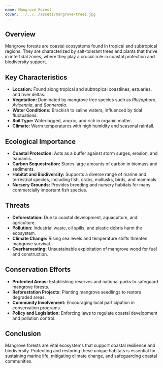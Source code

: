 ```yaml
---
name: Mangrove Forest
cover: ../../../assets/mangrove-trees.jpg
---
```

## Overview
Mangrove forests are coastal ecosystems found in tropical and subtropical regions. They are characterized by salt-tolerant trees and plants that thrive in intertidal zones, where they play a crucial role in coastal protection and biodiversity support.

## Key Characteristics
- **Location:** Found along tropical and subtropical coastlines, estuaries, and river deltas.
- **Vegetation:** Dominated by mangrove tree species such as *Rhizophora*, *Avicennia*, and *Sonneratia*.
- **Water Conditions:** Brackish to saline waters, influenced by tidal fluctuations.
- **Soil Type:** Waterlogged, anoxic, and rich in organic matter.
- **Climate:** Warm temperatures with high humidity and seasonal rainfall.

## Ecological Importance
- **Coastal Protection:** Acts as a buffer against storm surges, erosion, and tsunamis.
- **Carbon Sequestration:** Stores large amounts of carbon in biomass and sediments.
- **Habitat and Biodiversity:** Supports a diverse range of marine and terrestrial species, including fish, crabs, mollusks, birds, and mammals.
- **Nursery Grounds:** Provides breeding and nursery habitats for many commercially important fish species.

## Threats
- **Deforestation:** Due to coastal development, aquaculture, and agriculture.
- **Pollution:** Industrial waste, oil spills, and plastic debris harm the ecosystem.
- **Climate Change:** Rising sea levels and temperature shifts threaten mangrove survival.
- **Overharvesting:** Unsustainable exploitation of mangrove wood for fuel and construction.

## Conservation Efforts
- **Protected Areas:** Establishing reserves and national parks to safeguard mangrove forests.
- **Reforestation Projects:** Planting mangrove seedlings to restore degraded areas.
- **Community Involvement:** Encouraging local participation in conservation programs.
- **Policy and Legislation:** Enforcing laws to regulate coastal development and pollution control.

## Conclusion
Mangrove forests are vital ecosystems that support coastal resilience and biodiversity. Protecting and restoring these unique habitats is essential for sustaining marine life, mitigating climate change, and safeguarding coastal communities.
